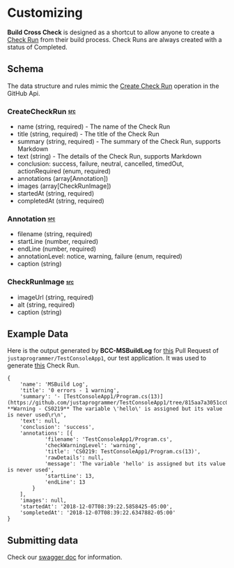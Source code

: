 # Customizing

**Build Cross Check** is designed as a shortcut to allow anyone to create a [Check Run](https://developer.github.com/v3/checks/) from their build process. Check Runs are always created with a status of Completed.

## Schema

The data structure and rules mimic the [Create Check Run](https://developer.github.com/v3/checks/runs/#create-a-check-run) operation in the GitHub Api.

### CreateCheckRun <sub><sup>[src](https://github.com/justaprogrammer/BCC-Core/blob/master/src/BCC.Core/Model/CheckRunSubmission/CreateCheckRun.cs)</sup></sub>

- name (string, required) - The name of the Check Run
- title (string, required) - The title of the Check Run
- summary (string, required) - The summary of the Check Run, supports Markdown
- text (string) - The details of the Check Run, supports Markdown
- conclusion: success, failure, neutral, cancelled, timedOut, actionRequired (enum, required)
- annotations (array[Annotation])
- images (array[CheckRunImage])
- startedAt (string, required)
- completedAt (string, required)

### Annotation <sub><sup>[src](https://github.com/justaprogrammer/BCC-Core/blob/master/src/BCC.Core/Model/CheckRunSubmission/Annotation.cs)</sup></sub>

- filename (string, required)
- startLine (number, required)
- endLine (number, required)
- annotationLevel: notice, warning, failure (enum, required)
- caption (string)

### CheckRunImage <sub><sup>[src](https://github.com/justaprogrammer/BCC-Core/blob/master/src/BCC.Core/Model/CheckRunSubmission/CheckRunImage.cs)</sup></sub>

- imageUrl (string, required)
- alt (string, required)
- caption (string)

## Example Data

Here is the output generated by **BCC-MSBuildLog** for [this](https://github.com/justaprogrammer/TestConsoleApp1/pull/1) Pull Request of `justaprogrammer/TestConsoleApp1`, our test application. It was used to generate [this](https://github.com/justaprogrammer/TestConsoleApp1/pull/1/checks?check_run_id=36879070) Check Run.

```
{
	'name': 'MSBuild Log',
	'title': '0 errors - 1 warning',
	'summary': '- [TestConsoleApp1/Program.cs(13)](https://github.com/justaprogrammer/TestConsoleApp1/tree/815aa7a3051cc0d0ae6c6c2c89cba125e8027d86/TestConsoleApp1/Program.cs#L13) **Warning - CS0219** The variable \'hello\' is assigned but its value is never used\r\n',
	'text': null,
	'conclusion': 'success',
	'annotations': [{
			'filename': 'TestConsoleApp1/Program.cs',
			'checkWarningLevel': 'warning',
			'title': 'CS0219: TestConsoleApp1/Program.cs(13)',
			'rawDetails': null,
			'message': 'The variable 'hello' is assigned but its value is never used',
			'startLine': 13,
			'endLine': 13
		}
	],
	'images': null,
	'startedAt': '2018-12-07T08:39:22.5858425-05:00',
	'sompletedAt': '2018-12-07T08:39:22.6347882-05:00'
}
```

## Submitting data

Check our [swagger doc](http://buildcrosscheck.azurewebsites.net/docs/index.html) for information.